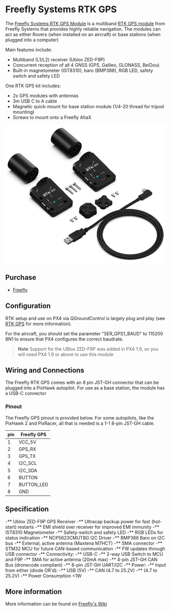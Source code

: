 # Freefly Systems RTK GPS

The [Freefly Systems RTK GPS Module](https://store.freeflysystems.com/products/freefly-rtk-gps) is a multiband [RTK GPS module](../gps_compass/rtk_gps.md) from Freefly Systems that provides highly reliable navigation. The modules can act as either Rovers (when installed on an aircraft) or base stations (when plugged into a computer)

Main features include:
- Multiband (L1/L2) receiver (Ublox ZED-F9P)
- Concurrent reception of all 4 GNSS (GPS, Galileo, GLONASS, BeiDou)
- Built-in magnetometer (IST8310), baro (BMP388), RGB LED, safety switch and safety LED

One RTK GPS kit includes:
- 2x GPS modules with antennas
- 3m USB C to A cable
- Magnetic quick-mount for base station module (1/4-20 thread for tripod mounting)
- Screws to mount onto a Freefly AltaX


<img src="../../assets/hardware/gps/freefly_gps_module.jpg" />


## Purchase

* [Freefly](https://store.freeflysystems.com/products/freefly-rtk-gps)

## Configuration

RTK setup and use on PX4 via *QGroundControl* is largely plug and play (see [RTK GPS](../advanced_features/rtk-gps.md) for more information).

For the aircraft, you should set the parameter "SER_GPS1_BAUD" to 115200 8N1 to ensure that PX4 configures the correct baudrate.

> **Note** Support for the UBlox ZED-F9P was added in PX4 1.9, so you will need PX4 1.9 or above to use this module

## Wiring and Connections

The Freefly RTK GPS comes with an 8 pin JST-GH connector that can be plugged into a PixHawk autopilot.
For use as a base station, the module has a USB-C connector

### Pinout

The Freefly GPS pinout is provided below. For some autopilots, like the PixHawk 2 and PixRacer, all that is needed is a 1-1 8-pin JST-GH cable.

| pin | Freefly GPS   |
| --- | ------------- |
| 1   | VCC_5V        |
| 2   | GPS_RX        |
| 3   | GPS_TX        |
| 4   | I2C_SCL       |
| 5   | I2C_SDA       |
| 6   | BUTTON        |
| 7   | BUTTON_LED    |
| 8   | GND           |

## Specification

-** Ublox ZED-F9P GPS Receiver
	-** Ultracap backup power for fast (hot-start) restarts
	-** EMI shield over receiver for improved EMI immunity
-** IST8310 Magnetometer
-** Safety-switch and safety LED
-** RGB LEDs for status indication
	-** NCP5623CMUTBG I2C Driver
-** BMP388 Baro on I2C bus
-** External, active antenna (Maxtena M7HCT)
	-** SMA connector
-** STM32 MCU for future CAN-based communication
	-** FW updates through USB connector
-** Connectivity:
	-** USB-C
	-** 2-way USB Switch to MCU and F9P
	-** SMA for active antenna (20mA max)
	-** 4-pin JST-GH CAN Bus (dronecode compliant)
	-** 8-pin JST-GH UART/I2C
-** Power:
	-** Input from either (diode OR'd): 
		-** USB (5V)
		-** CAN (4.7 to 25.2V)
		-** (4.7 to 25.2V)
	-** Power Consumption <1W
	
## More information
More information can be found on [Freefly's Wiki](https://freefly.gitbook.io/freefly-public/products/rtk-gps)
  
